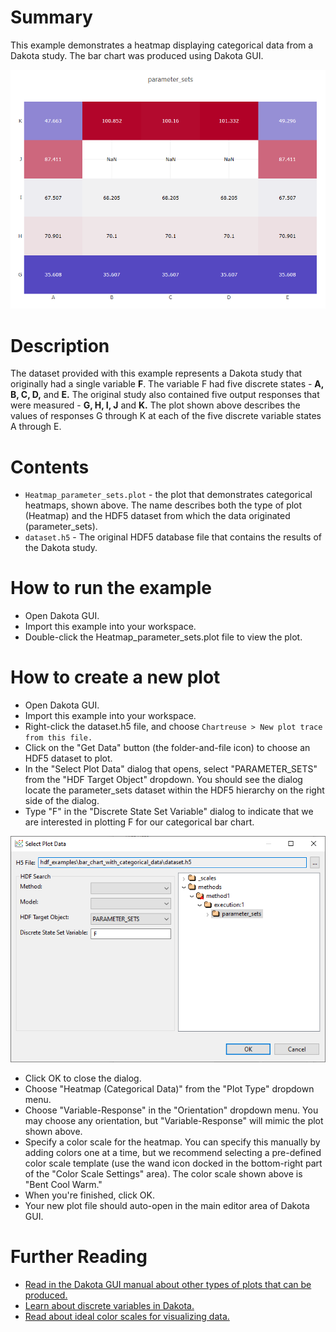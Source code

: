 # Summary

This example demonstrates a heatmap displaying categorical data from a Dakota study.  The bar chart was produced using Dakota GUI.

![alt text](img/categorical_heatmap.png "Example plot")

# Description

The dataset provided with this example represents a Dakota study that originally had a single variable **F**.  The variable F had five discrete states - **A, B, C, D,** and **E.**  The original study also contained five output responses that were measured - **G, H, I, J** and **K.**  The plot shown above describes the values of responses G through K at each of the five discrete variable states A through E.

# Contents

- `Heatmap_parameter_sets.plot` - the plot that demonstrates categorical heatmaps, shown above.  The name describes both the type of plot (Heatmap) and the HDF5 dataset from which the data originated (parameter\_sets).
- `dataset.h5` - The original HDF5 database file that contains the results of the Dakota study.

# How to run the example

- Open Dakota GUI.
- Import this example into your workspace.
- Double-click the Heatmap_parameter_sets.plot file to view the plot.

# How to create a new plot

- Open Dakota GUI.
- Import this example into your workspace.
- Right-click the dataset.h5 file, and choose `Chartreuse > New plot trace from this file.`
- Click on the "Get Data" button (the folder-and-file icon) to choose an HDF5 dataset to plot.
- In the "Select Plot Data" dialog that opens, select "PARAMETER\_SETS" from the "HDF Target Object" dropdown.  You should see the dialog locate the parameter\_sets dataset within the HDF5 hierarchy on the right side of the dialog.
- Type "F" in the "Discrete State Set Variable" dialog to indicate that we are interested in plotting F for our categorical bar chart.

![alt text](img/hdf_data_dialog.png "The 'Select Plot Data' dialog")

- Click OK to close the dialog.
- Choose "Heatmap (Categorical Data)" from the "Plot Type" dropdown menu.
- Choose "Variable-Response" in the "Orientation" dropdown menu.  You may choose any orientation, but "Variable-Response" will mimic the plot shown above.
- Specify a color scale for the heatmap.  You can specify this manually by adding colors one at a time, but we recommend selecting a pre-defined color scale template (use the wand icon docked in the bottom-right part of the "Color Scale Settings" area).  The color scale shown above is "Bent Cool Warm."
- When you're finished, click OK.
- Your new plot file should auto-open in the main editor area of Dakota GUI.

# Further Reading

- [Read in the Dakota GUI manual about other types of plots that can be produced.](https://dakota.sandia.gov/content/chartreuse-1)
- [Learn about discrete variables in Dakota.](https://dakota.sandia.gov//sites/default/files/docs/latest_release/html-ref/topic-discrete_variables.html)
- [Read about ideal color scales for visualizing data.](http://www.kennethmoreland.com/color-advice/)